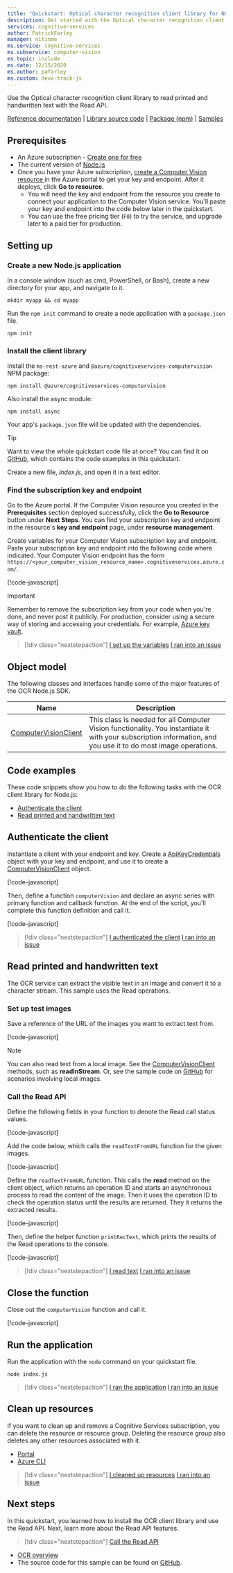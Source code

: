 ```yaml
---
title: "Quickstart: Optical character recognition client library for Node.js"
description: Get started with the Optical character recognition client library for Node.js with this quickstart
services: cognitive-services
author: PatrickFarley
manager: nitinme
ms.service: cognitive-services
ms.subservice: computer-vision
ms.topic: include
ms.date: 12/15/2020
ms.author: pafarley
ms.custom: devx-track-js
---
```


<a name="HOLTop"></a>

Use the Optical character recognition client library to read printed and handwritten text with the Read API.

[Reference documentation](/javascript/api/@azure/cognitiveservices-computervision/) | [Library source code](https://github.com/Azure/azure-sdk-for-js/tree/master/sdk/cognitiveservices/cognitiveservices-computervision) | [Package (npm)](https://www.npmjs.com/package/@azure/cognitiveservices-computervision) | [Samples](https://azure.microsoft.com/resources/samples/?service=cognitive-services&term=vision&sort=0)

## Prerequisites

* An Azure subscription - [Create one for free](https://azure.microsoft.com/free/cognitive-services/)
* The current version of [Node.js](https://nodejs.org/)
* Once you have your Azure subscription, <a href="https://portal.azure.com/#create/Microsoft.CognitiveServicesComputerVision"  title="Create a Computer Vision resource"  target="_blank">create a Computer Vision resource </a> in the Azure portal to get your key and endpoint. After it deploys, click **Go to resource**.
    * You will need the key and endpoint from the resource you create to connect your application to the Computer Vision service. You'll paste your key and endpoint into the code below later in the quickstart.
    * You can use the free pricing tier (`F0`) to try the service, and upgrade later to a paid tier for production.

## Setting up

### Create a new Node.js application

In a console window (such as cmd, PowerShell, or Bash), create a new directory for your app, and navigate to it.

```console
mkdir myapp && cd myapp
```

Run the `npm init` command to create a node application with a `package.json` file.

```console
npm init
```

### Install the client library

Install the `ms-rest-azure` and `@azure/cognitiveservices-computervision` NPM package:

```console
npm install @azure/cognitiveservices-computervision
```

Also install the async module:

```console
npm install async
```

Your app's `package.json` file will be updated with the dependencies.

> [!TIP]
> Want to view the whole quickstart code file at once? You can find it on [GitHub](https://github.com/Azure-Samples/cognitive-services-quickstart-code/blob/master/javascript/ComputerVision/ComputerVisionQuickstart.js), which contains the code examples in this quickstart.

Create a new file, *index.js*, and open it in a text editor.

### Find the subscription key and endpoint

Go to the Azure portal. If the Computer Vision resource you created in the **Prerequisites** section deployed successfully, click the **Go to Resource** button under **Next Steps**. You can find your subscription key and endpoint in the resource's **key and endpoint** page, under **resource management**. 

Create variables for your Computer Vision subscription key and endpoint. Paste your subscription key and endpoint into the following code where indicated. Your Computer Vision endpoint has the form `https://<your_computer_vision_resource_name>.cognitiveservices.azure.com/`.

[!code-javascript[](~/cognitive-services-quickstart-code/javascript/ComputerVision/ComputerVisionQuickstart.js?name=snippet_imports_and_vars)]

> [!IMPORTANT]
> Remember to remove the subscription key from your code when you're done, and never post it publicly. For production, consider using a secure way of storing and accessing your credentials. For example, [Azure key vault](../../../../key-vault/general/overview.md).

> [!div class="nextstepaction"]
> [I set up the variables](?success=set-up-client#object-model) [I ran into an issue](https://microsoft.qualtrics.com/jfe/form/SV_0Cl5zkG3CnDjq6O?PLanguage=Javascript&Section=set-up-client&product=computer-vision&page=node-sdk)

## Object model

The following classes and interfaces handle some of the major features of the OCR Node.js SDK.

|Name|Description|
|---|---|
| [ComputerVisionClient](/javascript/api/@azure/cognitiveservices-computervision/computervisionclient) | This class is needed for all Computer Vision functionality. You instantiate it with your subscription information, and you use it to do most image operations.|

## Code examples

These code snippets show you how to do the following tasks with the OCR client library for Node.js:

* [Authenticate the client](#authenticate-the-client)
* [Read printed and handwritten text](#read-printed-and-handwritten-text)

## Authenticate the client


Instantiate a client with your endpoint and key. Create a [ApiKeyCredentials](/python/api/msrest/msrest.authentication.apikeycredentials) object with your key and endpoint, and use it to create a [ComputerVisionClient](/javascript/api/@azure/cognitiveservices-computervision/computervisionclient) object.

[!code-javascript[](~/cognitive-services-quickstart-code/javascript/ComputerVision/ComputerVisionQuickstart.js?name=snippet_client)]

Then, define a function `computerVision` and declare an async series with primary function and callback function. At the end of the script, you'll complete this function definition and call it.

[!code-javascript[](~/cognitive-services-quickstart-code/javascript/ComputerVision/ComputerVisionQuickstart.js?name=snippet_functiondef_begin)]

> [!div class="nextstepaction"]
> [I authenticated the client](?success=authenticate-client#read-printed-and-handwritten-text) [I ran into an issue](https://microsoft.qualtrics.com/jfe/form/SV_0Cl5zkG3CnDjq6O?PLanguage=Javascript&Section=authenticate-client&product=computer-vision&page=node-sdk)



## Read printed and handwritten text

The OCR service can extract the visible text in an image and convert it to a character stream. This sample uses the Read operations.

### Set up test images

Save a reference of the URL of the images you want to extract text from.

[!code-javascript[](~/cognitive-services-quickstart-code/javascript/ComputerVision/ComputerVisionQuickstart.js?name=snippet_read_images)]

> [!NOTE]
> You can also read text from a local image. See the [ComputerVisionClient](/javascript/api/@azure/cognitiveservices-computervision/computervisionclient) methods, such as **readInStream**. Or, see the sample code on [GitHub](https://github.com/Azure-Samples/cognitive-services-quickstart-code/blob/master/javascript/ComputerVision/ComputerVisionQuickstart.js) for scenarios involving local images.

### Call the Read API

Define the following fields in your function to denote the Read call status values.

[!code-javascript[](~/cognitive-services-quickstart-code/javascript/ComputerVision/ComputerVisionQuickstart.js?name=snippet_statuses)]

Add the code below, which calls the `readTextFromURL` function for the given images.

[!code-javascript[](~/cognitive-services-quickstart-code/javascript/ComputerVision/ComputerVisionQuickstart.js?name=snippet_read_call)]

Define the `readTextFromURL` function. This calls the **read** method  on the client object, which returns an operation ID and starts an asynchronous process to read the content of the image. Then it uses the operation ID to check the operation status until the results are returned. They it returns the extracted results.

[!code-javascript[](~/cognitive-services-quickstart-code/javascript/ComputerVision/ComputerVisionQuickstart.js?name=snippet_read_helper)]

Then, define the helper function `printRecText`, which prints the results of the Read operations to the console.

[!code-javascript[](~/cognitive-services-quickstart-code/javascript/ComputerVision/ComputerVisionQuickstart.js?name=snippet_read_print)]

> [!div class="nextstepaction"]
> [I read text](?success=read-printed-handwritten-text#run-the-application) [I ran into an issue](https://microsoft.qualtrics.com/jfe/form/SV_0Cl5zkG3CnDjq6O?PLanguage=Javascript&Section=read-printed-handwritten-text&product=computer-vision&page=node-sdk)

## Close the function

Close out the `computerVision` function and call it.

[!code-javascript[](~/cognitive-services-quickstart-code/javascript/ComputerVision/ComputerVisionQuickstart.js?name=snippet_functiondef_end)]

## Run the application

Run the application with the `node` command on your quickstart file.

```console
node index.js
```

> [!div class="nextstepaction"]
> [I ran the application](?success=run-the-application#clean-up-resources) [I ran into an issue](https://microsoft.qualtrics.com/jfe/form/SV_0Cl5zkG3CnDjq6O?PLanguage=Javascript&Section=run-the-application&product=computer-vision&page=node-sdk)

## Clean up resources

If you want to clean up and remove a Cognitive Services subscription, you can delete the resource or resource group. Deleting the resource group also deletes any other resources associated with it.

* [Portal](../../../cognitive-services-apis-create-account.md#clean-up-resources)
* [Azure CLI](../../../cognitive-services-apis-create-account-cli.md#clean-up-resources)

> [!div class="nextstepaction"]
> [I cleaned up resources](?success=clean-up-resources#next-steps) [I ran into an issue](https://microsoft.qualtrics.com/jfe/form/SV_0Cl5zkG3CnDjq6O?PLanguage=Javascript&Section=clean-up-resources&product=computer-vision&page=node-sdk)

## Next steps

In this quickstart, you learned how to install the OCR client library and use the Read API. Next, learn more about the Read API features.

> [!div class="nextstepaction"]
>[Call the Read API](../../Vision-API-How-to-Topics/call-read-api.md)

* [OCR overview](../../overview-ocr.md)
* The source code for this sample can be found on [GitHub](https://github.com/Azure-Samples/cognitive-services-quickstart-code/blob/master/javascript/ComputerVision/ComputerVisionQuickstart.js).
